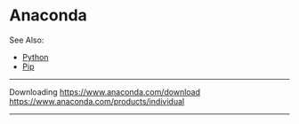 # Anaconda

See Also:

 - [Python](Python.md)
 - [Pip](Pip.md)
 
---

Downloading
https://www.anaconda.com/download
https://www.anaconda.com/products/individual

---
